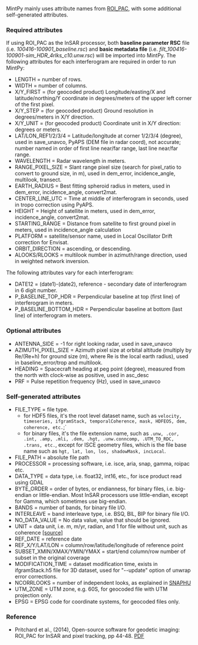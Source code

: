 MintPy mainly uses attribute names from [ROI_PAC](http://www.geo.cornell.edu/eas/PeoplePlaces/Faculty/matt/pub/winsar/InSAR_textbook_for_web_2014.pdf), with some additional self-generated attributes.

### Required attributes ###

If using ROI_PAC as the InSAR processor, both **baseline parameter RSC** file (i.e. *100416-100901_baseline.rsc*) and **basic metadata file** (i.e. *filt_100416-100901-sim_HDR_4rlks_c10.unw.rsc*) will be imported into MintPy. The following attributes for each interferogram are required in order to run MintPy:

+  LENGTH = number of rows.
+  WIDTH = number of columns.
+  X/Y_FIRST = (for geocoded product) Longitude/easting/X and latitude/northing/Y coordinate in degrees/meters of the upper left corner of the first pixel.
+  X/Y_STEP = (for geocoded product) Ground resolution in degrees/meters in X/Y direction.
+  X/Y_UNIT = (for geocoded product) Coordinate unit in X/Y direction: degrees or meters.
+  LAT/LON_REF1/2/3/4 = Latitude/longitude at corner 1/2/3/4 (degree), used in save_unavco, PyAPS (DEM file in radar coord), not accurate; number named in order of first line near/far range, last line near/far range.
+  WAVELENGTH = Radar wavelength in meters.
+  RANGE_PIXEL_SIZE = Slant range pixel size (search for pixel_ratio to convert to ground size, in m), used in dem_error, incidence_angle, multilook, transect.
+  EARTH_RADIUS = Best fitting spheroid radius in meters, used in dem_error, incidence_angle, convert2mat.
+  CENTER_LINE_UTC = Time at middle of interferogram in seconds, used in tropo correction using PyAPS.
+  HEIGHT = Height of satellite in meters, used in dem_error, incidence_angle, convert2mat.
+  STARTING_RANGE = Distance from satellite to first ground pixel in meters, used in incidence_angle calculation
+  PLATFORM = satellite/sensor name, used in Local Oscillator Drift correction for Envisat.
+  ORBIT_DIRECTION = ascending, or descending.
+  ALOOKS/RLOOKS = multilook number in azimuth/range direction, used in weighted network inversion.

The following attributes vary for each interferogram:

+  DATE12 = (date1)-(date2), reference - secondary date of interferogram in 6 digit number.
+  P_BASELINE_TOP_HDR = Perpendicular baseline at top (first line) of interferogram in meters.
+  P_BASELINE_BOTTOM_HDR = Perpendicular baseline at bottom (last line) of interferogram in meters.

### Optional attributes ###

+  ANTENNA_SIDE = -1 for right looking radar, used in save_unavco
+  AZIMUTH_PIXEL_SIZE = Azimuth pixel size at orbital altitude (multiply by Re/(Re+h) for ground size (m), where Re is the local earth radius), used in baseline_error/trop and multilook.
+  HEADING = Spacecraft heading at peg point (degree), measured from the north with clock-wise as positive, used in asc_desc
+  PRF = Pulse repetition frequency (Hz), used in save_unavco

### Self-generated attributes ###

+  FILE_TYPE = file type.
    - for HDF5 files, it's the root level dataset name, such as `velocity, timeseries, ifgramStack, temporalCoherence, mask, HDFEOS, dem, coherence, etc.`;`
    - for binary files, it's the file extension name, such as `.unw, .cor, .int, .amp, .mli, .dem, .hgt, .unw.conncomp, .UTM_TO_RDC, .trans, etc.`, except for ISCE geometry files, which is the file base name such as `hgt, lat, lon, los, shadowMask, incLocal`.
+  FILE_PATH = absolute file path
+  PROCESSOR = processing software, i.e. isce, aria, snap, gamma, roipac etc.
+  DATA_TYPE = data type, i.e. float32, int16, etc., for isce product read using GDAL
+  BYTE_ORDER = order of bytes, or endianness, for binary files, i.e. big-endian or little-endian. Most InSAR processors use little-endian, except for Gamma, which sometimes use big-endian.
+  BANDS = number of bands, for binary file I/O.
+  INTERLEAVE = band interleave type, i.e. BSQ, BIL, BIP for binary file I/O.
+  NO_DATA_VALUE = No data value, value that should be ignored.
+  UNIT = data unit, i.e. m, m/yr, radian, and 1 for file without unit, such as coherence [[source]](https://github.com/insarlab/MintPy/blob/main/src/mintpy/objects/stack.py#L75)
+  REF_DATE = reference date
+  REF_X/Y/LAT/LON = column/row/latitude/longitude of reference point
+  SUBSET_XMIN/XMAX/YMIN/YMAX = start/end column/row number of subset in the original coverage
+  MODIFICATION_TIME = dataset modification time, exists in ifgramStack.h5 file for 3D dataset, used for "--update" option of unwrap error corrections.
+  NCORRLOOKS = number of independent looks, as explained in [SNAPHU](https://web.stanford.edu/group/radar/softwareandlinks/sw/snaphu/snaphu.conf.full)
+  UTM_ZONE = UTM zone, e.g. 60S, for geocoded file with UTM projection only.
+  EPSG = EPSG code for coordinate systems, for geocoded files only.

### Reference ###

+ Pritchard et al., (2014), Open-source software for geodetic imaging: ROI_PAC for InSAR and pixel tracking, pp 44-48. [PDF](http://www.geo.cornell.edu/eas/PeoplePlaces/Faculty/matt/pub/winsar/InSAR_textbook_for_web_2014.pdf)
